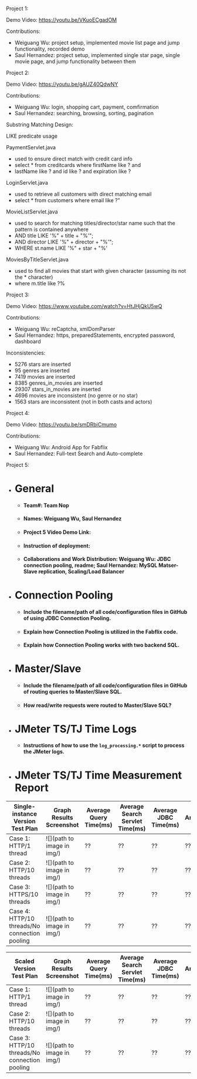 Project 1:

Demo Video: https://youtu.be/VKuoECgadOM

Contributions:
- Weiguang Wu: project setup, implemented movie list page and jump functionality, recorded demo
- Saul Hernandez: project setup, implemented single star page, single movie page, and jump functionality between them

Project 2:

Demo Video: https://youtu.be/gAUZ40QdwNY

Contributions:
- Weiguang Wu: login, shopping cart, payment, comfirmation
- Saul Hernandez: searching, browsing, sorting, pagination

Substring Matching Design:

LIKE predicate usage

PaymentServlet.java
- used to ensure direct match with credit card info
- select * from creditcards where firstName like ? and 
- lastName like ? and id like ? and expiration like ?

LoginServlet.java
- used to retrieve all customers with direct matching email
- select * from customers where email like ?"

MovieListServlet.java
- used to search for matching titles/director/star name
 such that the pattern is contained anywhere
- AND title LIKE '%" + title + "%'";
- AND director LIKE '%" + director + "%'";
- WHERE st.name LIKE '%" + star + "%'

MoviesByTitleServlet.java
- used to find all movies that start with given character
(assuming its not the * character)
- where m.title like ?%

Project 3:

Demo Video: https://www.youtube.com/watch?v=HtJHjQkU5wQ

Contributions:
- Weiguang Wu: reCaptcha, xmlDomParser
- Saul Hernandez: https, preparedStatements, encrypted password, dashboard

Inconsistencies:
- 5276 stars are inserted
- 95 genres are inserted
- 7419 movies are inserted
- 8385 genres_in_movies are inserted
- 29307 stars_in_movies are inserted
- 4696 movies are inconsistent (no genre or no star)
- 1563 stars are inconsistent (not in both casts and actors)

Project 4:

Demo Video: https://youtu.be/smDRbiCmumo

Contributions:
- Weiguang Wu: Android App for Fabflix
- Saul Hernandez: Full-text Search and Auto-complete

Project 5:
- # General
    - #### Team#: Team Nop
    
    - #### Names: Weiguang Wu, Saul Hernandez
    
    - #### Project 5 Video Demo Link:

    - #### Instruction of deployment:

    - #### Collaborations and Work Distribution: Weiguang Wu: JDBC connection pooling, readme; Saul Hernandez: MySQL Matser-Slave replication, Scaling/Load Balancer


- # Connection Pooling
    - #### Include the filename/path of all code/configuration files in GitHub of using JDBC Connection Pooling.
    
    - #### Explain how Connection Pooling is utilized in the Fabflix code.
    
    - #### Explain how Connection Pooling works with two backend SQL.
    

- # Master/Slave
    - #### Include the filename/path of all code/configuration files in GitHub of routing queries to Master/Slave SQL.

    - #### How read/write requests were routed to Master/Slave SQL?
    

- # JMeter TS/TJ Time Logs
    - #### Instructions of how to use the `log_processing.*` script to process the JMeter logs.


- # JMeter TS/TJ Time Measurement Report

| **Single-instance Version Test Plan**          | **Graph Results Screenshot** | **Average Query Time(ms)** | **Average Search Servlet Time(ms)** | **Average JDBC Time(ms)** | **Analysis** |
|------------------------------------------------|------------------------------|----------------------------|-------------------------------------|---------------------------|--------------|
| Case 1: HTTP/1 thread                          | ![](path to image in img/)   | ??                         | ??                                  | ??                        | ??           |
| Case 2: HTTP/10 threads                        | ![](path to image in img/)   | ??                         | ??                                  | ??                        | ??           |
| Case 3: HTTPS/10 threads                       | ![](path to image in img/)   | ??                         | ??                                  | ??                        | ??           |
| Case 4: HTTP/10 threads/No connection pooling  | ![](path to image in img/)   | ??                         | ??                                  | ??                        | ??           |

| **Scaled Version Test Plan**                   | **Graph Results Screenshot** | **Average Query Time(ms)** | **Average Search Servlet Time(ms)** | **Average JDBC Time(ms)** | **Analysis** |
|------------------------------------------------|------------------------------|----------------------------|-------------------------------------|---------------------------|--------------|
| Case 1: HTTP/1 thread                          | ![](path to image in img/)   | ??                         | ??                                  | ??                        | ??           |
| Case 2: HTTP/10 threads                        | ![](path to image in img/)   | ??                         | ??                                  | ??                        | ??           |
| Case 3: HTTP/10 threads/No connection pooling  | ![](path to image in img/)   | ??                         | ??                                  | ??                        | ??           |

